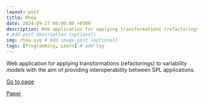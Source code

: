 ```yaml
---
layout: post
title: Rhea
date: 2024-09-27 00:00:00 +0300
description: Web application for applying transformations (refactorings) to variability models . 
# Add post description (optional)
img: rhea.svg # Add image post (optional)
tags: [Programming, Learn] # add tag
---
```

Web application for applying transformations (refactorings) to variability models with the aim of providing interoperability between SPL applications.

[Go to page](https://rhea.caosd.lcc.uma.es/)

[Paper](https://www.sciencedirect.com/science/article/pii/S0164121222002552?via%3Dihub)